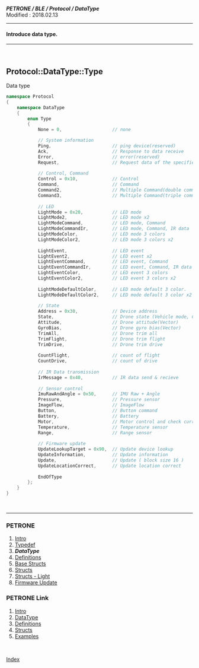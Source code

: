 ***PETRONE / BLE / Protocol / DataType***<br>
Modified : 2018.02.13

---

#### Introduce data type.

---

<br>

## <a name="DataType">Protocol::DataType::Type</a>
Data type

```cpp
namespace Protocol
{
    namespace DataType
    {
        enum Type
        {
            None = 0,                   // none

            // System information
            Ping,                       // ping device(reserved)
            Ack,                        // Response to data receive
            Error,                      // error(reserved)
            Request,                    // Request data of the specified type
            
            // Control, Command
            Control = 0x10,             // Control
            Command,                    // Command
            Command2,                   // Multiple Command(double command)
            Command3,                   // Multiple Command(triple command)
            
            // LED
            LightMode = 0x20,           // LED mode
            LightMode2,                 // LED mode x2
            LightModeCommand,           // LED mode, Command
            LightModeCommandIr,         // LED mode, Command, IR data
            LightModeColor,             // LED mode 3 colors
            LightModeColor2,            // LED mode 3 colors x2
            
            LightEvent,                 // LED event
            LightEvent2,                // LED event x2 
            LightEventCommand,          // LED event, Command
            LightEventCommandIr,        // LED event, Command, IR data
            LightEventColor,            // LED event 3 colors
            LightEventColor2,           // LED event 3 colors x2
            
            LightModeDefaultColor,      // LED mode default 3 color.
            LightModeDefaultColor2,     // LED mode default 3 color x2
            
            // State 
            Address = 0x30,             // Device address
            State,                      // Drone state (Vehicle mode, Coordinate, battery)
            Attitude,                   // Drone attitude(Vector)
            GyroBias,                   // Drone gyro bias(Vector)
            TrimAll,                    // Drone trim all
            TrimFlight,                 // Drone trim flight
            TrimDrive,                  // Drone trim drive
            
            CountFlight,                // count of flight
            CountDrive,                 // count of drive
            
            // IR Data transmission
            IrMessage = 0x40,           // IR data send & recieve
            
            // Sensor control
            ImuRawAndAngle = 0x50,      // IMU Raw + Angle
            Pressure,                   // Pressure sensor
            ImageFlow,                  // ImageFlow
            Button,                     // Button command
            Battery,                    // Battery
            Motor,                      // Motor control and check current value 
            Temperature,                // Temperature sensor
            Range,                      // Range sensor
        
            // Firmware update
            UpdateLookupTarget = 0x90,	// Update device lookup
            UpdateInformation,          // Update information
            Update,                     // Update ( block size 16 )
            UpdateLocationCorrect,      // Update location correct
            
            EndOfType
        };
    }
}
```


<br>

---

### PETRONE

1. [Intro](01_intro.md)
2. [Typedef](02_typedef.md)
3. ***DataType***
4. [Definitions](04_definitions.md)
5. [Base Structs](05_base_structs.md)
6. [Structs](06_structs.md)
7. [Structs - Light](07_structs_light.md)
8. [Firmware Update](08_firmware_update.md)


### PETRONE Link

1. [Intro](link/01_intro.md)
2. [DataType](link/02_datatype.md)
3. [Definitions](link/03_definitions.md)
4. [Structs](link/04_structs.md)
5. [Examples](link/05_examples.md)

<br>

[Index](index.md)

<br>

